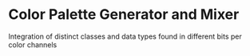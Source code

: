 # Color Palette Generator and Mixer
Integration of distinct classes and data types found in different bits per color channels
